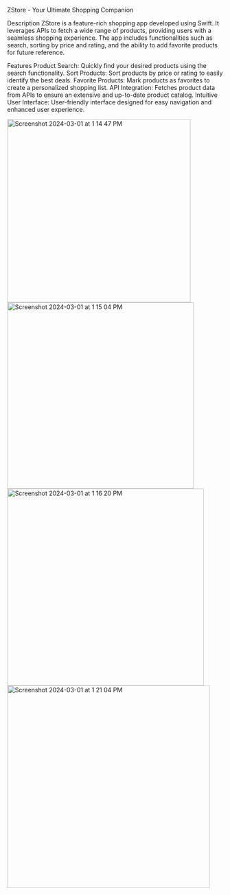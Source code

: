 ZStore - Your Ultimate Shopping Companion

Description
ZStore is a feature-rich shopping app developed using Swift. It leverages APIs to fetch a wide range of products, providing users with a seamless shopping experience. The app includes functionalities such as search, sorting by price and rating, and the ability to add favorite products for future reference.

Features
Product Search: Quickly find your desired products using the search functionality.
Sort Products: Sort products by price or rating to easily identify the best deals.
Favorite Products: Mark products as favorites to create a personalized shopping list.
API Integration: Fetches product data from APIs to ensure an extensive and up-to-date product catalog.
Intuitive User Interface: User-friendly interface designed for easy navigation and enhanced user experience.

<img width="427" alt="Screenshot 2024-03-01 at 1 14 47 PM" src="https://github.com/KeerthanaGIT-ios/ZStore/assets/121998019/158c129b-379c-40a4-9d0a-51dede982598">

<img width="434" alt="Screenshot 2024-03-01 at 1 15 04 PM" src="https://github.com/KeerthanaGIT-ios/ZStore/assets/121998019/79746ae4-8323-49c2-a815-66884c19a555">

<img width="458" alt="Screenshot 2024-03-01 at 1 16 20 PM" src="https://github.com/KeerthanaGIT-ios/ZStore/assets/121998019/56f4940d-fe29-48fc-a9b5-81a492f4c646">

<img width="472" alt="Screenshot 2024-03-01 at 1 21 04 PM" src="https://github.com/KeerthanaGIT-ios/ZStore/assets/121998019/c8498c24-cabf-4367-bfdb-f6ea0b115f04">

